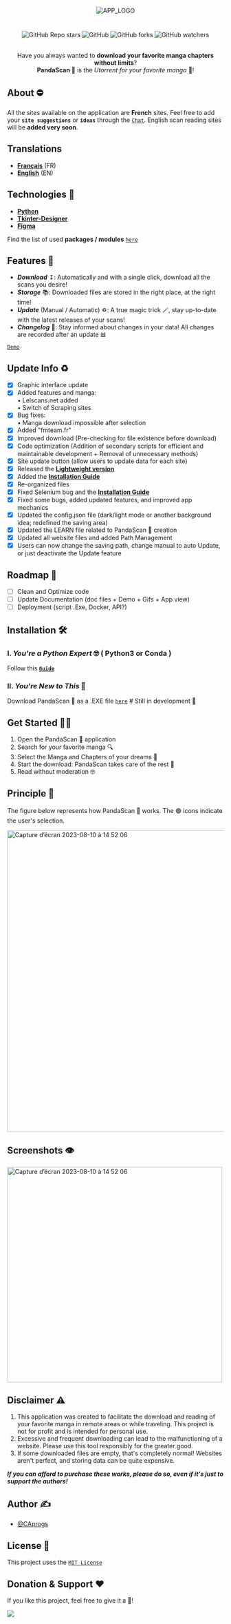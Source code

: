 <div align="center">
        
![APP_LOGO](https://github.com/CAprogs/PandaScan/assets/104645407/37d0a0e8-0f19-4a9c-b2c3-34126dc71a21)

# 
![GitHub Repo stars](https://img.shields.io/github/stars/CAprogs/PandaScan?color=yellow) ![GitHub](https://img.shields.io/github/license/CAprogs/PandaScan?color=blue) ![GitHub forks](https://img.shields.io/github/forks/CAprogs/PandaScan?color=green) ![GitHub watchers](https://img.shields.io/github/watchers/CAprogs/PandaScan?color=red)

<br>Have you always wanted to **download your favorite manga chapters without limits**?</br>
**PandaScan 🐼** is the _Utorrent for your favorite manga_ 🤩!
        
</div>

## About ⛔️

All the sites available on the application are **French** sites. Feel free to add your **```site suggestions```** or **```ideas```** through the [```Chat```](https://github.com/CAprogs/PandaScan/discussions/2). English scan reading sites will be **added very soon**.

## Translations

- [**Français**]() (FR)
- [**English**](docs/EN/README.en.md) (EN)

## Technologies 📲

- [**Python**](https://www.python.org/)
- [**Tkinter-Designer**](https://github.com/ParthJadhav/Tkinter-Designer/tree/master)
- [**Figma**](https://www.figma.com/login)

Find the list of used **packages / modules** [```here```](https://github.com/CAprogs/PandaScan/blob/main/requirements.txt)

## Features 🚀

- _**Download**_ ↧: Automatically and with a single click, download all the scans you desire!
- _**Storage**_ 📚: Downloaded files are stored in the right place, at the right time!
- _**Update**_ (Manual / Automatic) ♽: A true magic trick 🪄, stay up-to-date with the latest releases of your scans!
- _**Changelog**_ 🔗: Stay informed about changes in your data! All changes are recorded after an update 𝌤

[```Demo```]()

## Update Info ♻️

- [x] Graphic interface update
- [x] Added features and manga:
<br>    • Lelscans.net added</br>
        • Switch of Scraping sites
- [x] Bug fixes:
<br>    • Manga download impossible after selection</br>
- [x] Added "fmteam.fr"
- [x] Improved download (Pre-checking for file existence before download)
- [x] Code optimization (Addition of secondary scripts for efficient and maintainable development + Removal of unnecessary methods)
- [x] Site update button (allow users to update data for each site)
- [x] Released the [**Lightweight version**](https://github.com/CAprogs/PandaScan/releases/tag/v1.0.0)
- [x] Added the [**Installation Guide**](https://github.com/CAprogs/PandaScan/blob/main/Installation%20Guide.md)
- [x] Re-organized files
- [x] Fixed Selenium bug and the [**Installation Guide**](https://github.com/CAprogs/PandaScan/blob/main/Installation%20Guide.md)
- [x] Fixed some bugs, added updated features, and improved app mechanics
- [x] Updated the config.json file (dark/light mode or another background idea; redefined the saving area)
- [x] Updated the LEARN file related to PandaScan 🐼 creation
- [x] Updated all website files and added Path Management
- [x] Users can now change the saving path, change manual to auto Update, or just deactivate the Update feature

## Roadmap 🚧

- [ ] Clean and Optimize code
- [ ] Update Documentation (doc files + Demo + Gifs + App view)
- [ ] Deployment (script .Exe, Docker, API?)

## Installation 🛠️

### I. _You're a Python Expert_ 🤓 ( **Python3** or **Conda** )

Follow this [**```Guide```**](https://github.com/CAprogs/PandaScan/blob/main/Installation%20Guide.md)

### II. _You're New to This_ 🫥

Download PandaScan 🐼 as a .EXE file [```here```]()    # Still in development 🔨

## Get Started 🧞‍♂️

1. Open the PandaScan 🐼 application
2. Search for your favorite manga 🔍
3. Select the Manga and Chapters of your dreams 🤩
4. Start the download: PandaScan takes care of the rest 💨
5. Read without moderation 🤓

## Principle 🤔

The figure below represents how PandaScan 🐼 works. The 🟢 icons indicate the user's selection.

<img width="700" alt="Capture d’écran 2023-08-10 à 14 52 06" src="https://github.com/CAprogs/PandaScan/assets/104645407/bea8df67-452a-415b-8ff2-81470b35c1d5">

## Screenshots 👁️

<img width="500" alt="Capture d’écran 2023-08-10 à 14 52 06" src="https://github.com/CAprogs/PandaScan/assets/104645407/966cf744-b592-4fce-8ee5-d37e44f90abc">

## Disclaimer ⚠️

1. This application was created to facilitate the download and reading of your favorite manga in remote areas or while traveling. This project is not for profit and is intended for personal use.
2. Excessive and frequent downloading can lead to the malfunctioning of a website. Please use this tool responsibly for the greater good.
3. If some downloaded files are empty, that's completely normal! Websites aren't perfect, and storing data can be quite expensive.

_**If you can afford to purchase these works, please do so, even if it's just to support the authors!**_

## Author ✍️

- [@CAprogs](https://github.com/CAprogs)

## License 📝

This project uses the [```MIT License```](https://github.com/CAprogs/PandaScan/blob/main/LICENSE)

## Donation & Support ❤️

If you like this project, feel free to give it a 🌟!

<a href="https://www.buymeacoffee.com/CAprogs"><img src="https://img.buymeacoffee.com/button-api/?text=Buy me a Pizza&emoji=🍕&slug=CAprogs&button_colour=FFDD00&font_colour=000000&font_family=Arial&outline_colour=000000&coffee_colour=ffffff" /></a>
